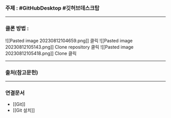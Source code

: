### 주제 : #GitHubDesktop #깃허브데스크탑 

___

### 클론 방법 : 

![[Pasted image 20230812104659.png]]
클릭
![[Pasted image 20230812105143.png]]
Clone repository 클릭
![[Pasted image 20230812105418.png]]
Clone 클릭

___

### 출처(참고문헌)

___

### 연결문서

- [[Git]]
- [[Git 설치]]

